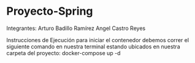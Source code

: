 # Proyecto-Spring
Integrantes: 
Arturo Badillo Ramírez
Angel Castro Reyes

Instrucciones de Ejecución para iniciar el contenedor debemos correr el siguiente comando en nuestra terminal estando ubicados en nuestra carpeta del proyecto:
docker-compose up -d


